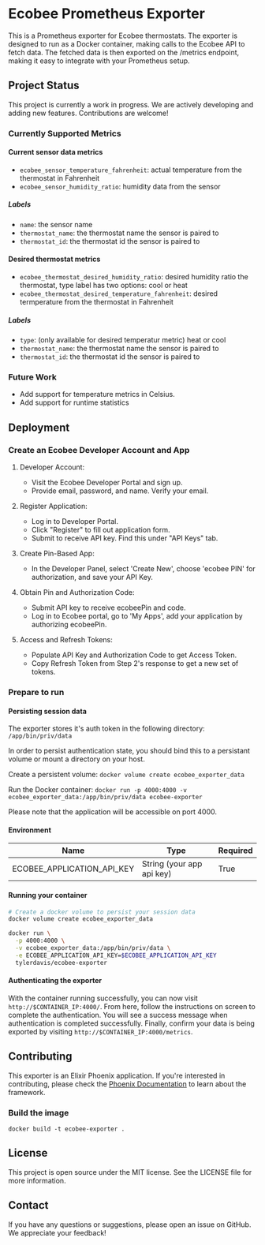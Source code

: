 # Ecobee Prometheus Exporter

This is a Prometheus exporter for Ecobee thermostats. The exporter is designed to run as a Docker container, making calls to the Ecobee API to fetch data. The fetched data is then exported on the /metrics endpoint, making it easy to integrate with your Prometheus setup.

## Project Status

This project is currently a work in progress. We are actively developing and adding new features. Contributions are welcome!

### Currently Supported Metrics

#### Current sensor data metrics

* `ecobee_sensor_temperature_fahrenheit`: actual temperature from the thermostat in Fahrenheit
* `ecobee_sensor_humidity_ratio`: humidity data from the sensor

##### Labels

* `name`: the sensor name
* `thermostat_name`: the thermostat name the sensor is paired to
* `thermostat_id`: the thermostat id the sensor is paired to

#### Desired thermostat metrics

* `ecobee_thermostat_desired_humidity_ratio`: desired humidity ratio the thermostat, type label has two options: cool or heat
* `ecobee_thermostat_desired_temperature_fahrenheit`: desired termperature from the thermostat in Fahrenheit

##### Labels

* `type`: (only available for desired temperatur metric) heat or cool
* `thermostat_name`: the thermostat name the sensor is paired to
* `thermostat_id`: the thermostat id the sensor is paired to

### Future Work

* Add support for temperature metrics in Celsius.
* Add support for runtime statistics

## Deployment

### Create an Ecobee Developer Account and App

1. Developer Account:
   * Visit the Ecobee Developer Portal and sign up.
   * Provide email, password, and name. Verify your email.

2. Register Application:
   * Log in to Developer Portal.
   * Click "Register" to fill out application form.
   * Submit to receive API key. Find this under "API Keys" tab.

3. Create Pin-Based App:
   * In the Developer Panel, select 'Create New', choose 'ecobee PIN' for authorization, and save your API Key.

4. Obtain Pin and Authorization Code:
   * Submit API key to receive ecobeePin and code.
   * Log in to Ecobee portal, go to 'My Apps', add your application by authorizing ecobeePin.

5. Access and Refresh Tokens:
   * Populate API Key and Authorization Code to get Access Token.
   * Copy Refresh Token from Step 2's response to get a new set of tokens.

### Prepare to run

#### Persisting session data

The exporter stores it's auth token in the following directory: `/app/bin/priv/data`

In order to persist authentication state, you should bind this to a persistant volume or mount a directory on your host.

Create a persistent volume: `docker volume create ecobee_exporter_data`

Run the Docker container: `docker run -p 4000:4000 -v ecobee_exporter_data:/app/bin/priv/data ecobee-exporter`

Please note that the application will be accessible on port 4000.

#### Environment

| Name                       | Type                      | Required |
|----------------------------|---------------------------|----------|
| ECOBEE_APPLICATION_API_KEY | String (your app api key) | True     |

#### Running your container

```bash
# Create a docker volume to persist your session data
docker volume create ecobee_exporter_data

docker run \
  -p 4000:4000 \
  -v ecobee_exporter_data:/app/bin/priv/data \
  -e ECOBEE_APPLICATION_API_KEY=$ECOBEE_APPLICATION_API_KEY
  tylerdavis/ecobee-exporter
```

#### Authenticating the exporter

With the container running successfully, you can now visit `http://$CONTAINER_IP:4000/`. From here, follow the instructions on screen to complete the authentication.  You will see a success message when authentication is completed successfully. Finally, confirm your data is being exported by visiting `http://$CONTAINER_IP:4000/metrics`.

## Contributing

This exporter is an Elixir Phoenix application. If you're interested in contributing, please check the [Phoenix Documentation](https://www.hexdocs.com/phoenix) to learn about the framework.

### Build the image
`docker build -t ecobee-exporter .`

## License
This project is open source under the MIT license. See the LICENSE file for more information.

## Contact
If you have any questions or suggestions, please open an issue on GitHub. We appreciate your feedback!